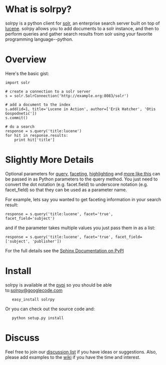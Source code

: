 # What is solrpy? #

solrpy is a python client for [solr](http://lucene.apache.org/solr), an enterprise search server built on top of [lucene](http://lucene.apache.org). solrpy allows you to add documents to a solr instance, and then to perform queries and gather search results from solr using your favorite programming language--python.

# Overview #

Here's the basic gist:

```
import solr

# create a connection to a solr server
s = solr.SolrConnection('http://example.org:8083/solr')

# add a document to the index
s.add(id=1, title='Lucene in Action', author=['Erik Hatcher', 'Otis Gospodnetić'])
s.commit()

# do a search
response = s.query('title:lucene')
for hit in response.results:
    print hit['title']

```

# Slightly More Details #

Optional parameters for [query](http://wiki.apache.org/solr/CommonQueryParameters), [faceting](http://wiki.apache.org/solr/SimpleFacetParameters), [highlighting](http://wiki.apache.org/solr/HighlightingParameters) and [more like this](http://wiki.apache.org/solr/MoreLikeThis) can be passed in as Python parameters to the query method. You just need to convert the dot notation (e.g. facet.field) to underscore notation (e.g. facet\_field) so that they can be used as a parameter name.

For example, lets say you wanted to get faceting information in your search result:

```
response = s.query('title:lucene', facet='true', facet_field='subject')
```

and if the parameter takes multiple values you just pass them in as a list:

```
response = s.query('title:lucene', facet='true', facet_field=['subject', 'publisher'])
```

For the full details see the [Sphinx Documentation on PyPI](http://packages.python.org/solrpy/)
# Install #

solrpy is available at the [pypi](http://pypi.python.org/pypi/solrpy/) so you should be able to:solrpy@googlecode.com

```
   easy_install solrpy
```

Or you can check out the source code and:

```
   python setup.py install
```

# Discuss #

Feel free to join our [discussion list](http://groups.google.com/group/solrpy) if you have ideas or suggestions. Also, please add examples to the [wiki](http://code.google.com/p/solrpy/w/list) if you have the time and interest.